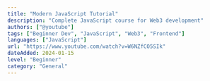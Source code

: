 ```yaml
---
title: "Modern JavaScript Tutorial"
description: "Complete JavaScript course for Web3 development"
authors: ["@youtube"]
tags: ["Beginner Dev", "JavaScript", "Web3", "Frontend"]
languages: ["JavaScript"]
url: "https://www.youtube.com/watch?v=W6NZfCO5SIk"
dateAdded: 2024-01-15
level: "Beginner"
category: "General"
---
```

